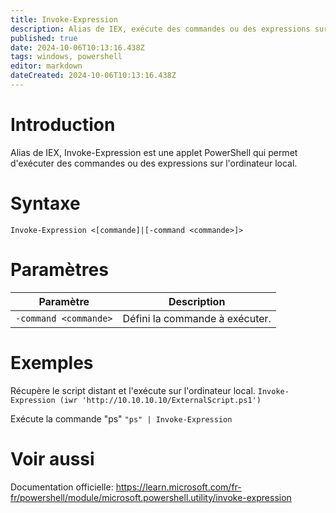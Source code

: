 ```yaml
---
title: Invoke-Expression
description: Alias de IEX, exécute des commandes ou des expressions sur l'ordinateur local.
published: true
date: 2024-10-06T10:13:16.438Z
tags: windows, powershell
editor: markdown
dateCreated: 2024-10-06T10:13:16.438Z
---
```


# Introduction

Alias de IEX, Invoke-Expression est une applet PowerShell qui permet d'exécuter des commandes ou des expressions sur l'ordinateur local.

# Syntaxe

`Invoke-Expression <[commande]|[-command <commande>]>`

# Paramètres

| Paramètre             | Description                    |
| --------------------- | ------------------------------ |
| `-command <commande>` | Défini la commande à exécuter. |

# Exemples

Récupère le script distant et l'exécute sur l'ordinateur local.
`Invoke-Expression (iwr 'http://10.10.10.10/ExternalScript.ps1')`

Exécute la commande "ps"
`"ps" | Invoke-Expression`

# Voir aussi

Documentation officielle:
https://learn.microsoft.com/fr-fr/powershell/module/microsoft.powershell.utility/invoke-expression
